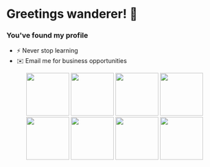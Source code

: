 # Greetings wanderer! 🌱
### You've found my profile 

- ⚡ Never stop learning
- ✉️ Email me for business opportunities

<p align="center">
  <img name="vscode" src="https://media.giphy.com/media/IdyAQJVN2kVPNUrojM/giphy.gif" width="100">
  <img name="angular" src="https://media.giphy.com/media/XEDIHHp3i8bVoEdxd7/giphy.gif" width="100">

 <img name="javascript" src="https://media.giphy.com/media/ln7z2eWriiQAllfVcn/giphy.gif" width="100">
 <img name="node" src="https://media.giphy.com/media/kdFc8fubgS31b8DsVu/giphy.gif" width="100">
 
 <img name="firebase" src="https://media.giphy.com/media/Ri2TUcKlaOcaDBxFpY/giphy.gif" width="100">

 <img name="css3" src="https://media.giphy.com/media/fsEaZldNC8A1PJ3mwp/giphy.gif" width="100">
 <img name="html5" src="https://media.giphy.com/media/XAxylRMCdpbEWUAvr8/giphy.gif" width="100">
  <img name="github" src="https://media.giphy.com/media/KzJkzjggfGN5Py6nkT/giphy.gif" width="100">
</p>


